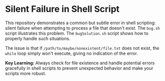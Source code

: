 # Silent Failure in Shell Script

This repository demonstrates a common but subtle error in shell scripting: silent failure when attempting to process a file that doesn't exist.  The `bug.sh` script illustrates this problem. The `bugSolution.sh` script shows how to properly handle such situations.

The issue is that if `/path/to/maybe/nonexistent/file.txt` does not exist, the `while` loop simply won't execute, giving no indication of the error.

**Key Learning:** Always check for file existence and handle potential errors gracefully in shell scripts to prevent unexpected behavior and make your scripts more robust.